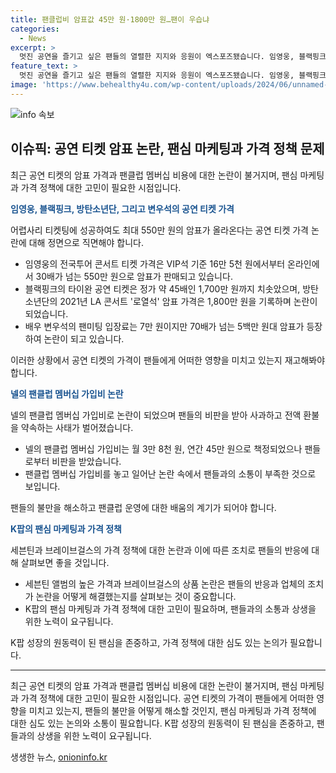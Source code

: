```yaml
---
title: 팬클럽비 암표값 45만 원·1800만 원…팬이 우습냐
categories:
  - News
excerpt: >
  멋진 공연을 즐기고 싶은 팬들의 열렬한 지지와 응원이 엑스포즈됐습니다. 임영웅, 블랙핑크, 방탄소년단, 변우석, 그리고 넬까지 매진 티켓의 놀라운 가격 상승으로 관심을 끌었습니다. 팬심 마케팅과 가격 논란 속에서, 아티스트와 팬들 간의 사랑과 관계가 논란되고 있습니다. 뿐만 아니라, 세븐틴과 브레이브걸스의 논란 역시 주목받았는데, 이는 가격에 대한 논란과 함께 업체와 팬들 간의 관계에서 고민이 필요함을 시사합니다.
feature_text: >
  멋진 공연을 즐기고 싶은 팬들의 열렬한 지지와 응원이 엑스포즈됐습니다. 임영웅, 블랙핑크, 방탄소년단, 변우석, 그리고 넬까지 매진 티켓의 놀라운 가격 상승으로 관심을 끌었습니다. 팬심 마케팅과 가격 논란 속에서, 아티스트와 팬들 간의 사랑과 관계가 논란되고 있습니다. 뿐만 아니라, 세븐틴과 브레이브걸스의 논란 역시 주목받았는데, 이는 가격에 대한 논란과 함께 업체와 팬들 간의 관계에서 고민이 필요함을 시사합니다.
image: 'https://www.behealthy4u.com/wp-content/uploads/2024/06/unnamed-file.png'
---
```


<p><img src="https://www.behealthy4u.com/wp-content/uploads/2024/06/unnamed-file.png" alt="info 속보" /></p>

<h2 data-ke-size="size26">이슈픽: 공연 티켓 암표 논란, 팬심 마케팅과 가격 정책 문제</h2>

<p data-ke-size="size16">최근 공연 티켓의 암표 가격과 팬클럽 멤버십 비용에 대한 논란이 불거지며, 팬심 마케팅과 가격 정책에 대한 고민이 필요한 시점입니다.</p>

<p><b><span style="color: #1a5490;">임영웅, 블랙핑크, 방탄소년단, 그리고 변우석의 공연 티켓 가격</span></b></p>

<p data-ke-size="size16">어렵사리 티켓팅에 성공하여도 최대 550만 원의 암표가 올라온다는 공연 티켓 가격 논란에 대해 정면으로 직면해야 합니다.</p>

<ul>
<li>임영웅의 전국투어 콘서트 티켓 가격은 VIP석 기준 16만 5천 원에서부터 온라인에서 30배가 넘는 550만 원으로 암표가 판매되고 있습니다.</li>
<li>블랙핑크의 타이완 공연 티켓은 정가 약 45배인 1,700만 원까지 치솟았으며, 방탄소년단의 2021년 LA 콘서트 '로열석' 암표 가격은 1,800만 원을 기록하며 논란이 되었습니다.</li>
<li>배우 변우석의 팬미팅 입장료는 7만 원이지만 70배가 넘는 5백만 원대 암표가 등장하여 논란이 되고 있습니다.</li>
</ul>

<p data-ke-size="size16">이러한 상황에서 공연 티켓의 가격이 팬들에게 어떠한 영향을 미치고 있는지 재고해봐야 합니다.</p>

<p><b><span style="color: #1a5490;">넬의 팬클럽 멤버십 가입비 논란</span></b></p>

<p data-ke-size="size16">넬의 팬클럽 멤버십 가입비로 논란이 되었으며 팬들의 비판을 받아 사과하고 전액 환불을 약속하는 사태가 벌어졌습니다.</p>

<ul>
<li>넬의 팬클럽 멤버십 가입비는 월 3만 8천 원, 연간 45만 원으로 책정되었으나 팬들로부터 비판을 받았습니다.</li>
<li>팬클럽 멤버십 가입비를 놓고 일어난 논란 속에서 팬들과의 소통이 부족한 것으로 보입니다.</li>
</ul>

<p data-ke-size="size16">팬들의 불만을 해소하고 팬클럽 운영에 대한 배움의 계기가 되어야 합니다.</p>

<p><b><span style="color: #1a5490;">K팝의 팬심 마케팅과 가격 정책</span></b></p>

<p data-ke-size="size16">세븐틴과 브레이브걸스의 가격 정책에 대한 논란과 이에 따른 조치로 팬들의 반응에 대해 살펴보면 좋을 것입니다.</p>

<ul>
<li>세븐틴 앨범의 높은 가격과 브레이브걸스의 상품 논란은 팬들의 반응과 업체의 조치가 논란을 어떻게 해결했는지를 살펴보는 것이 중요합니다.</li>
<li>K팝의 팬심 마케팅과 가격 정책에 대한 고민이 필요하며, 팬들과의 소통과 상생을 위한 노력이 요구됩니다.</li>
</ul>

<p data-ke-size="size16">K팝 성장의 원동력이 된 팬심을 존중하고, 가격 정책에 대한 심도 있는 논의가 필요합니다.</p>

<hr>

<p data-ke-size="size16">최근 공연 티켓의 암표 가격과 팬클럽 멤버십 비용에 대한 논란이 불거지며, 팬심 마케팅과 가격 정책에 대한 고민이 필요한 시점입니다. 공연 티켓의 가격이 팬들에게 어떠한 영향을 미치고 있는지, 팬들의 불만을 어떻게 해소할 것인지, 팬심 마케팅과 가격 정책에 대한 심도 있는 논의와 소통이 필요합니다. K팝 성장의 원동력이 된 팬심을 존중하고, 팬들과의 상생을 위한 노력이 요구됩니다.</p>
생생한 뉴스, <a href="https://onioninfo.kr" rel="dofollow">onioninfo.kr</a>


